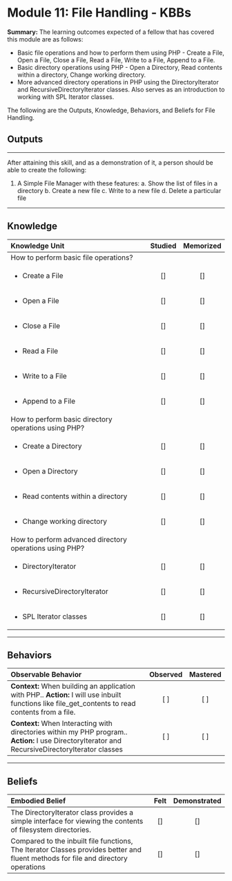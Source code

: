 # Module 11: File Handling - KBBs

**Summary:**
The learning outcomes expected of a fellow that has covered this module are as follows:
- Basic file operations and how to perform them using PHP - Create a File, Open a File, Close a File, Read a File, Write to a File, Append to a File.
- Basic directory operations using PHP - Open a Directory, Read contents within a directory, Change working directory.
- More advanced directory operations in PHP using the DirectoryIterator and RecursiveDirectoryIterator classes. Also serves as an introduction to working with SPL Iterator classes.


The following are the Outputs, Knowledge, Behaviors, and Beliefs for File Handling.


## **Outputs**
----------
After attaining this skill, and as a demonstration of it, a person should be able to create the following:

1. A Simple File Manager with these features:
    a. Show the list of files in a directory
    b. Create a new file
    c. Write to a new file
    d. Delete a particular file


----------
## **Knowledge**


| Knowledge Unit   |      Studied      | Memorized |
|:-------------|:------------------:|:--------:|
| How to perform basic file operations?
| <ul><li>Create a File</li></ul> | [] | [] |
| <ul><li>Open a File</li></ul> | [] | [] |
| <ul><li>Close a File</li></ul> | [] | [] |
| <ul><li>Read a File</li></ul> | [] | [] |
| <ul><li>Write to a File</li></ul> | [] | [] |
| <ul><li>Append to a File</li></ul> | [] | [] |
| How to perform basic directory operations using PHP?
| <ul><li>Create a Directory</li></ul> | [] | [] |
| <ul><li>Open a Directory</li></ul> | [] | [] |
| <ul><li>Read contents within a directory</li></ul> | [] | [] |
| <ul><li>Change working directory</li></ul> | [] | [] |
| How to perform advanced directory operations using PHP?
| <ul><li>DirectoryIterator</li></ul> | [] | [] |
| <ul><li>RecursiveDirectoryIterator</li></ul> | [] | [] |
| <ul><li>SPL Iterator classes</li></ul> | [] | [] |




----------


## **Behaviors**

| Observable Behavior   |      Observed      | Mastered |
|:-------------|:------------------:|:--------:|
| **Context:** When building an application with PHP.. **Action:**  I will use inbuilt functions like file_get_contents to read contents from a file.| [ ] | [ ]  |
| **Context:** When Interacting with directories within my PHP program.. **Action:**  I use DirectoryIterator and RecursiveDirectoryIterator classes| [ ] | [ ]  |



----------


## **Beliefs**


| Embodied Belief   |      Felt      | Demonstrated |
|:-------------|:------------------:|:--------:|
| The DirectoryIterator class provides a simple interface for viewing the contents of filesystem directories. | [] | [] |
| Compared to the inbuilt file functions, The Iterator Classes provides better and fluent methods for file and directory operations  | [] | [] |



